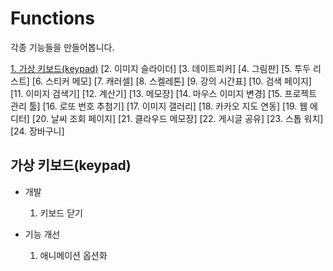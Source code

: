 # Functions
각종 기능들을 만들어봅니다.   

[1. 가상 키보드(keypad)](#가상-키보드(keypad))
[2. 이미지 슬라이더]
[3. 데이트피커]
[4. 그림판]
[5. 투두 리스트]
[6. 스티커 메모]
[7. 캐러셀]
[8. 스켈레톤]
[9. 강의 시간표]
[10. 검색 페이지]
[11. 이미지 검색기]
[12. 계산기]
[13. 메모장]
[14. 마우스 이미지 변경]
[15. 프로젝트 관리 툴]
[16. 로또 번호 추첨기]
[17. 이미지 갤러리]
[18. 카카오 지도 연동]
[19. 웹 에디터]
[20. 날씨 조회 페이지]
[21. 클라우드 메모장]
[22. 게시글 공유]
[23. 스톱 워치]
[24. 장바구니]

## 가상 키보드(keypad)
- 개발
  1. 키보드 닫기


- 기능 개선
  1. 애니메이션 옵션화


